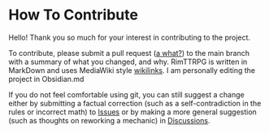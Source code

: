 # How To Contribute
Hello! Thank you so much for your interest in contributing to the project.

To contribute, please submit a pull request ([a what?](https://docs.github.com/en/pull-requests)) to the main branch with a summary of what you changed, and why.
RimTTRPG is written in MarkDown and uses MediaWiki style [wikilinks](https://www.mediawiki.org/wiki/Help:Links). I am personally editing the project in Obsidian.md

If you do not feel comfortable using git, you can still suggest a change either by submitting a factual correction 
(such as a self-contradiction in the rules or incorrect math) to [Issues](https://github.com/GameVogue/RimTTRPG/issues) or by making a more general suggestion
(such as thoughts on reworking a mechanic) in [Discussions](https://github.com/GameVogue/RimTTRPG/discussions/).
